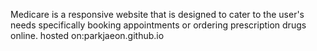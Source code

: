 Medicare is a responsive website that is designed to cater to the user's needs specifically booking appointments or ordering prescription drugs online.
hosted on:parkjaeon.github.io 
